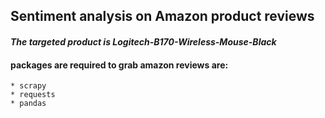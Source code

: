 ## Sentiment analysis on Amazon product reviews

#### *The targeted product is Logitech-B170-Wireless-Mouse-Black*

#### packages are required to grab amazon reviews are:
    * scrapy
    * requests
    * pandas


